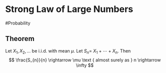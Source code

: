 # Strong Law of Large Numbers
#Probability 
## Theorem
Let $X_{1}, X_{2}, \ldots$ be i.i.d. with mean $\mu$. Let $S_{n}=$ $X_{1}+\cdots+X_{n}$. Then
$$
\frac{S_{n}}{n} \rightarrow \mu \text { almost surely as } n \rightarrow \infty
$$

